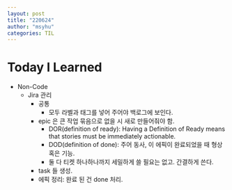 ```yaml
---
layout: post
title: "220624"
author: "msyhu"
categories: TIL
---
```


# Today I Learned
- Non-Code
  - Jira 관리
    - 공통
      - 모두 라벨과 태그를 넣어 주어야 백로그에 보인다.
    - epic 은 큰 작업 묶음으로 없을 시 새로 만들어줘야 함.
      - DOR(definition of ready): Having a Definition of Ready means that stories must be immediately actionable.
      - DOD(definition of done): 주어 동사, 이 에픽이 완료되었을 때 형상 혹은 기능.
      - 둘 다 티켓 하나하나까지 세밀하게 쓸 필요는 없고. 간결하게 쓴다.
    - task 들 생성.
    - 에픽 정리: 완료 된 건 done 처리.